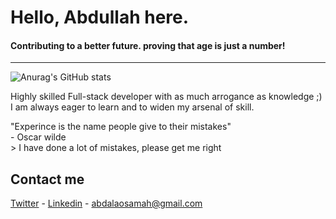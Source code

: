 
# <b>Hello, Abdullah here.</b> <br>
#### Contributing to a better future. proving that age is just a number!
<hr>

![Anurag's GitHub stats](https://github-readme-stats.vercel.app/api?username=abdalaosama&show_icons=true&theme=radical)

Highly skilled Full-stack developer with as much arrogance as knowledge ;) <br>I am always eager to learn and to widen my arsenal of skill.

"Experince is the name people give to their mistakes"<br> - Oscar wilde<br>>
I have done a lot of mistakes, please get me right<br>

## Contact me

[Twitter](https://twitter.com/Abdallah__Osama) - 
[Linkedin](https://www.linkedin.com/in/abdullah-osamah/) - 
abdalaosamah@gmail.com
